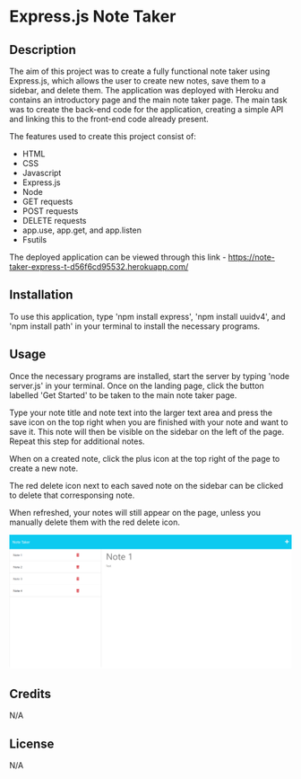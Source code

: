 # Express.js Note Taker

## Description

The aim of this project was to create a fully functional note taker using Express.js, which allows the user to create new notes, save them to a sidebar, and delete them. The application was deployed with Heroku and contains an introductory page and the main note taker page. The main task was to create the back-end code for the application, creating a simple API and linking this to the front-end code already present.

The features used to create this project consist of:

- HTML
- CSS
- Javascript
- Express.js
- Node 
- GET requests
- POST requests
- DELETE requests
- app.use, app.get, and app.listen
- Fsutils

The deployed application can be viewed through this link - https://note-taker-express-t-d56f6cd95532.herokuapp.com/

## Installation

To use this application, type 'npm install express', 'npm install uuidv4', and 'npm install path' in your terminal to install the necessary programs.

## Usage

Once the necessary programs are installed, start the server by typing 'node server.js' in your terminal. Once on the landing page, click the button labelled 'Get Started' to be taken to the main note taker page.

Type your note title and note text into the larger text area and press the save icon on the top right when you are finished with your note and want to save it. This note will then be visible on the sidebar on the left of the page. Repeat this step for additional notes.

When on a created note, click the plus icon at the top right of the page to create a new note.

The red delete icon next to each saved note on the sidebar can be clicked to delete that corresponsing note.

When refreshed, your notes will still appear on the page, unless you manually delete them with the red delete icon. 


![A screenshot of the deployed application](/Assets/screencapture-note-taker-express.png)


## Credits

N/A

## License

N/A
